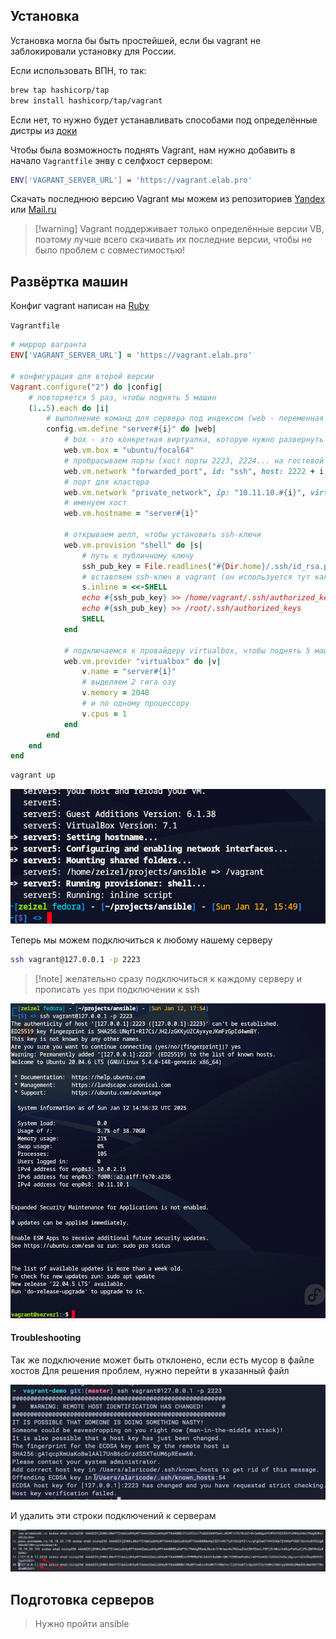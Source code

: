
## Установка

Установка могла бы быть простейшей, если бы vagrant не заблокировали установку для России.

Если использовать ВПН, то так:

```bash
brew tap hashicorp/tap
brew install hashicorp/tap/vagrant
```

Если нет, то нужно будет устанавливать способами под определённые дистры из [доки](https://developer.hashicorp.com/vagrant/install)

Чтобы была возможность поднять Vagrant, нам нужно добавить в начало `Vagrantfile` энву с селфхост сервером:

```bash
ENV['VAGRANT_SERVER_URL'] = 'https://vagrant.elab.pro'
```

Скачать последнюю версию Vagrant мы можем из репозиториев [Yandex](https://hashicorp-releases.yandexcloud.net/vagrant/) или [Mail.ru](https://hashicorp-releases.mcs.mail.ru/vagrant/)

>[!warning] Vagrant поддерживает только определённые версии VB, поэтому лучше всего скачивать их последние версии, чтобы не было проблем с совместимостью!

## Развёртка машин

Конфиг vagrant написан на [Ruby](../../../BackEnd/Ruby.md) 

`Vagrantfile`
```ruby
# миррор вагранта
ENV['VAGRANT_SERVER_URL'] = 'https://vagrant.elab.pro'

# конфигурация для второй версии
Vagrant.configure("2") do |config|
    # повторяется 5 раз, чтобы поднять 5 машин
	(1..5).each do |i|
        # выполнение команд для сервера под индексом (web - переменная конфига, которую мы именуем сами)
		config.vm.define "server#{i}" do |web|
            # box - это конкретная виртуалка, которую нужно развернуть
			web.vm.box = "ubuntu/focal64"
            # пробрасываем порты (хост порты 2223, 2224... на гостевой 22)
			web.vm.network "forwarded_port", id: "ssh", host: 2222 + i, guest: 22
            # порт для кластера
			web.vm.network "private_network", ip: "10.11.10.#{i}", virtualbox__intnet: true
            # именуем хост
            web.vm.hostname = "server#{i}"

            # открываем шелл, чтобы установить ssh-ключи
			web.vm.provision "shell" do |s|
                # путь к публичному ключу
				ssh_pub_key = File.readlines("#{Dir.home}/.ssh/id_rsa.pub").first.strip
                # вставляем ssh-ключ в vagrant (он используется тут как дефолтный пользователь удалённой машины)
				s.inline = <<-SHELL
				echo #{ssh_pub_key} >> /home/vagrant/.ssh/authorized_keys
				echo #{ssh_pub_key} >> /root/.ssh/authorized_keys
				SHELL
			end

            # подключаемся к провайдеру virtualbox, чтобы поднять 5 машин на убунте
			web.vm.provider "virtualbox" do |v|
				v.name = "server#{i}"
                # выделяем 2 гига озу
				v.memory = 2048
                # и по одному процессору
				v.cpus = 1
			end
		end
	end
end
```

```bash
vagrant up
```

![](_png/Pasted%20image%2020250112174851.png)

Теперь мы можем подключиться к любому нашему серверу

```bash
ssh vagrant@127.0.0.1 -p 2223
```

>[!note] желательно сразу подключиться к каждому серверу и прописать `yes` при подключении к ssh

![](_png/Pasted%20image%2020250112175650.png)

#### Troubleshooting

Так же подключение может быть отклонено, если есть мусор в файле хостов Для решения проблем, нужно перейти в указанный файл 

![](_png/Pasted%20image%2020250112175816.png)

И удалить эти строки подключений к серверам

![](_png/Pasted%20image%2020250112180959.png)

## Подготовка серверов

> Нужно пройти ansible






